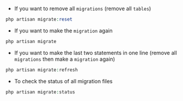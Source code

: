 - If you want to remove all `migrations` (remove all `tables`)

````php
php artisan migrate:reset
````

- If you want to make the `migration` again

````php
php artisan migrate
````

- If you want to make the last two statements in one line (remove all `migrations` then make a `migration` again)

````php
php artisan migrate:refresh
````

- To check the status of all migration files

````php
php artisan migrate:status
````